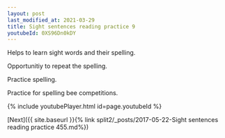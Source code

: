 ```yaml
---
layout: post
last_modified_at: 2021-03-29
title: Sight sentences reading practice 9
youtubeId: 0XS96Dn0kDY
---
```

 
 
Helps to learn sight words and their spelling.

Opportunitiy to repeat the spelling. 

Practice spelling. 
 
Practice for spelling bee competitions. 
 
{% include youtubePlayer.html id=page.youtubeId %}
 
 

[Next]({{ site.baseurl }}{% link  split2/_posts/2017-05-22-Sight sentences reading practice 455.md%})
 
